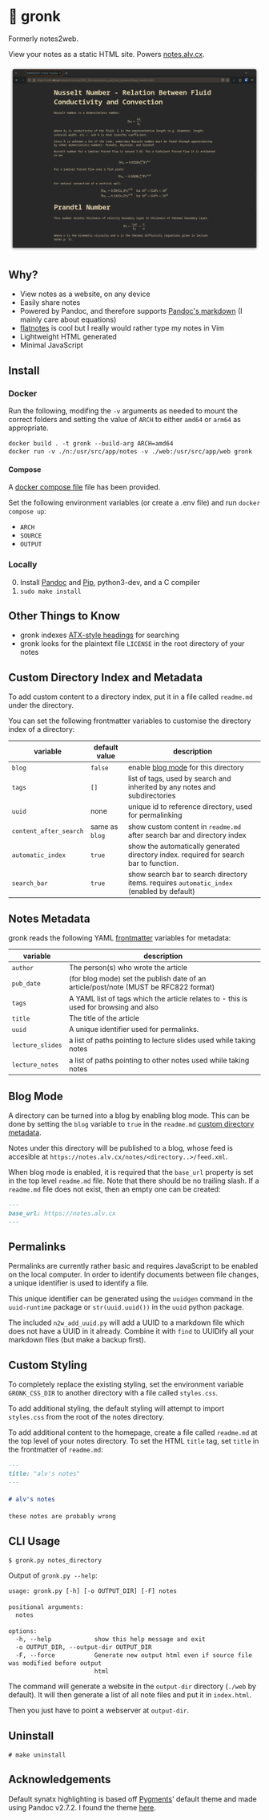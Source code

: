 # :beaver: gronk

Formerly notes2web.

View your notes as a static HTML site. Powers [notes.alv.cx](https://notes.alv.cx).

![](./screenshot.png)


## Why?

- View notes as a website, on any device
- Easily share notes
- Powered by Pandoc, and therefore supports [Pandoc's markdown](https://pandoc.org/MANUAL.html#pandocs-markdown) (I mainly care about equations)
- [flatnotes](https://github.com/Dullage/flatnotes) is cool but I really would rather type my notes in Vim
- Lightweight HTML generated
- Minimal JavaScript


## Install

### Docker

Run the following, modifing the `-v` arguments as needed to mount the correct folders and
setting the value of `ARCH` to either `amd64` or `arm64` as appropriate.

```
docker build . -t gronk --build-arg ARCH=amd64 
docker run -v ./n:/usr/src/app/notes -v ./web:/usr/src/app/web gronk
```

#### Compose

A [docker compose file](./docker-compose.yml) file has been provided.

Set the following environment variables (or create a .env file) and run `docker compose up`:

- `ARCH`
- `SOURCE`
- `OUTPUT`

### Locally

0. Install [Pandoc](https://pandoc.org/index.html) and [Pip](https://github.com/pypa/pip), python3-dev, and a C compiler
1. `sudo make install`

## Other Things to Know

- gronk indexes [ATX-style headings](https://pandoc.org/MANUAL.html#atx-style-headings) for
  searching
- gronk looks for the plaintext file `LICENSE` in the root directory of your notes


## Custom Directory Index and Metadata

To add custom content to a directory index, put it in a file called `readme.md` under the directory.

You can set the following frontmatter variables to customise the directory index of a directory:

| variable               | default value  | description                                                                                |
|------------------------|----------------|--------------------------------------------------------------------------------------------|
| `blog`                 | `false`        | enable [blog mode](#blog-mode) for this directory                                          |
| `tags`                 | `[]`           | list of tags, used by search and inherited by any notes and subdirectories                 |
| `uuid`                 | none           | unique id to reference directory, used for permalinking                                    |
| `content_after_search` | same as `blog` | show custom content in `readme.md` after search bar and directory index                    |
| `automatic_index`      | `true`         | show the automatically generated directory index. required for search bar to function.     |
| `search_bar`           | `true`         | show search bar to search directory items. requires `automatic_index` (enabled by default) |


## Notes Metadata

gronk reads the following YAML [frontmatter](https://jekyllrb.com/docs/front-matter/) variables for metadata:

| variable         | description                                                                           |
|------------------|---------------------------------------------------------------------------------------|
| `author`         | The person(s) who wrote the article                                                   |
| `pub_date`       | (for blog mode) set the publish date of an article/post/note (MUST be RFC822 format)  |
| `tags`           | A YAML list of tags which the article relates to - this is used for browsing and also |
| `title`          | The title of the article                                                              |
| `uuid`           | A unique identifier used for permalinks.                                              |
| `lecture_slides` | a list of paths pointing to lecture slides used while taking notes                    |
| `lecture_notes`  | a list of paths pointing to other notes used while taking notes                       |

## Blog Mode

A directory can be turned into a blog by enabling blog mode.
This can be done by setting the `blog` variable to `true` in the `readme.md` [custom directory metadata](#custom-directory-index-and-metadata).

Notes under this directory will be published to a blog, whose feed is accesible at `https://notes.alv.cx/notes/<directory..>/feed.xml`.

When blog mode is enabled, it is required that the `base_url` property is set in the top level `readme.md` file.
Note that there should be no trailing slash.
If a `readme.md` file does not exist, then an empty one can be created:

```md
---
base_url: https://notes.alv.cx
---
```


## Permalinks

Permalinks are currently rather basic and requires JavaScript to be enabled on the local computer.
In order to identify documents between file changes, a unique identifier is used to identify a file.

This unique identifier can be generated using the `uuidgen` command in the `uuid-runtime` package or
`str(uuid.uuid())` in the `uuid` python package.

The included `n2w_add_uuid.py` will add a UUID to a markdown file which does not have a UUID in it
already.
Combine it with `find` to UUIDify all your markdown files (but make a backup first).

## Custom Styling

To completely replace the existing styling, set the environment variable `GRONK_CSS_DIR` to another directory with
a file called `styles.css`.

To add additional styling, the default styling will attempt to import `styles.css` from the root of the notes
directory.

To add additional content to the homepage, create a file called `readme.md` at the top level of your notes directory.
To set the HTML `title` tag, set `title` in the frontmatter of `readme.md`:

```markdown
---
title: "alv's notes"
---

# alv's notes

these notes are probably wrong
```

## CLI Usage

```
$ gronk.py notes_directory
```

Output of `gronk.py --help`:

```
usage: gronk.py [-h] [-o OUTPUT_DIR] [-F] notes

positional arguments:
  notes

options:
  -h, --help            show this help message and exit
  -o OUTPUT_DIR, --output-dir OUTPUT_DIR
  -F, --force           Generate new output html even if source file was modified before output
                        html
```

The command will generate a website in the `output-dir` directory (`./web` by default).
It will then generate a list of all note files and put it in `index.html`.

Then you just have to point a webserver at `output-dir`.

## Uninstall

```
# make uninstall
```

## Acknowledgements

Default synatx highlighting is based off [Pygments](https://pygments.org/)' default theme and
made using Pandoc v2.7.2.
I found the theme [here](https://github.com/tajmone/pandoc-goodies/blob/master/skylighting/css/built-in-styles/pygments.css).

